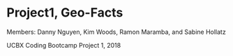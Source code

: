 # Project1, Geo-Facts

Members:
Danny Nguyen, Kim Woods, Ramon Maramba, and Sabine Hollatz

UCBX Coding Bootcamp Project 1, 2018

